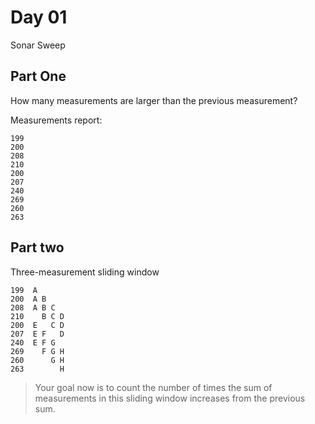 # Day 01

Sonar Sweep

## Part One

How many measurements are larger than the previous measurement?

Measurements report:

```
199
200
208
210
200
207
240
269
260
263
```

## Part two

Three-measurement sliding window

```
199  A
200  A B
208  A B C
210    B C D
200  E   C D
207  E F   D
240  E F G
269    F G H
260      G H
263        H
```

> Your goal now is to count the number of times the sum of measurements in this
> sliding window increases from the previous sum.
